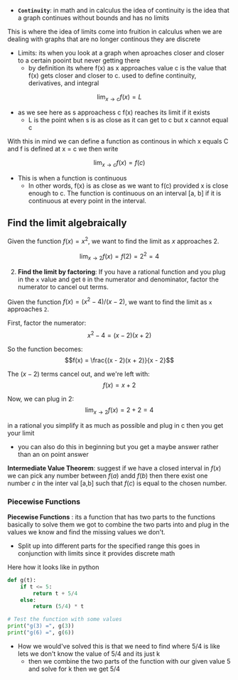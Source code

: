 - **`Continuity`**: in math and in calculus the idea of continuity is the idea that a graph continues without bounds and has no limits 

This is where the idea of limits come into fruition in calculus when we are dealing with graphs that are no longer continous they are discrete 

- Limits: its when you look at a graph when aproaches closer and closer to a certain pooint but never getting there 
	- by  definition its where f(x) as x approaches value c is the value that f(x) gets closer and closer to c. used to define continuity, derivatives, and integral

$$\lim_{x \to c} f(x) = L
$$

- as we see here as s approachess c f(x)  reaches its limit if it exists 
	- L is the point when s is as close as it can get to c but x cannot equal c

With this in mind we can define a function as continous in which x equals C  and f is defined at x = c we then write 

$$\lim_{x \to c} f(x) = f(c)$$ 
- This is when a function is continuous 
	- In other words, f(x) is as close as we want to f(c) provided x is close enough to c. The function is continuous on an interval [a, b] if it is continuous at every point in the interval.

## Find the limit algebraically

Given the function $f(x) = x^2$, we want to find the limit as $x$ approaches $2$.

$$\lim_{x \to  2} f(x) = f(2) =  2^2 =  4 $$

2. **Find the limit by factoring**: If you have a rational function and you plug in the `x` value and get `0` in the numerator and denominator, factor the numerator to cancel out terms.

Given the function $f(x) = (x^2 -  4) / (x -  2)$, we want to find the limit as `x` approaches `2`.

First, factor the numerator:
$$x^2 -  4 = (x -  2)(x +  2)$$


So the function becomes:
$$f(x) = \frac{(x -  2)(x +  2)}{x -  2}$$

The $(x -  2)$ terms cancel out, and we're left with:
$$f(x) = x +  2 $$

Now, we can plug in 2:
$$\lim_{x \to  2} f(x) =  2 +  2 =  4$$

in a rational you simplify it as much as possible and plug in c then you get your  limit 
- you can also  do this in beginning but you get a maybe answer rather than an on point answer 

**Intermediate Value Theorem**:  suggest if we have a closed interval in $f(x)$ we can pick any number between $f(a)$ andd $f(b)$ then there exist one number $c$ in the inter val [a,b] such that $f(c)$ is equal to the chosen number. 


### Piecewise Functions

**Piecewise Functions** : its a function that has two parts to the functions basically to solve them we got to combine the two parts into and plug in the values we know and find the missing values we don't. 

- Split up into different parts for the specified range this goes in conjunction with limits since it provides discrete math

Here how it looks like in python 
```Python
def g(t):
    if t <= 5:
        return t + 5/4
    else:
        return (5/4) * t

# Test the function with some values
print("g(3) =", g(3))
print("g(6) =", g(6))
```

- How we would've solved this is that we need to find where 5/4 is like lets we don't know the value of 5/4 and its just k 
	- then we combine the two parts of the function with our given value 5 and solve for k then we get $5/4$